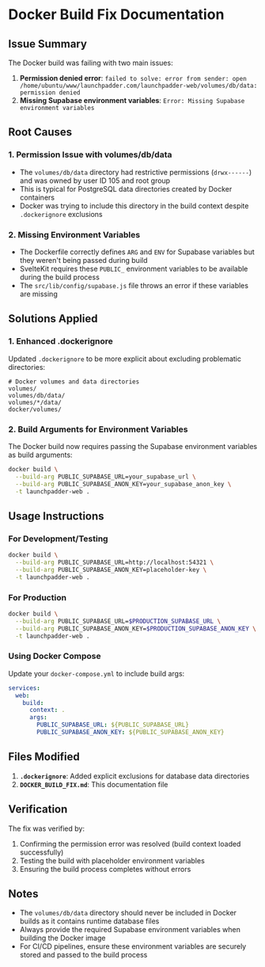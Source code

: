 # Docker Build Fix Documentation

## Issue Summary
The Docker build was failing with two main issues:

1. **Permission denied error**: `failed to solve: error from sender: open /home/ubuntu/www/launchpadder.com/launchpadder-web/volumes/db/data: permission denied`
2. **Missing Supabase environment variables**: `Error: Missing Supabase environment variables`

## Root Causes

### 1. Permission Issue with volumes/db/data
- The `volumes/db/data` directory had restrictive permissions (`drwx------`) and was owned by user ID 105 and root group
- This is typical for PostgreSQL data directories created by Docker containers
- Docker was trying to include this directory in the build context despite `.dockerignore` exclusions

### 2. Missing Environment Variables
- The Dockerfile correctly defines `ARG` and `ENV` for Supabase variables but they weren't being passed during build
- SvelteKit requires these `PUBLIC_` environment variables to be available during the build process
- The `src/lib/config/supabase.js` file throws an error if these variables are missing

## Solutions Applied

### 1. Enhanced .dockerignore
Updated `.dockerignore` to be more explicit about excluding problematic directories:

```
# Docker volumes and data directories
volumes/
volumes/db/data/
volumes/*/data/
docker/volumes/
```

### 2. Build Arguments for Environment Variables
The Docker build now requires passing the Supabase environment variables as build arguments:

```bash
docker build \
  --build-arg PUBLIC_SUPABASE_URL=your_supabase_url \
  --build-arg PUBLIC_SUPABASE_ANON_KEY=your_supabase_anon_key \
  -t launchpadder-web .
```

## Usage Instructions

### For Development/Testing
```bash
docker build \
  --build-arg PUBLIC_SUPABASE_URL=http://localhost:54321 \
  --build-arg PUBLIC_SUPABASE_ANON_KEY=placeholder-key \
  -t launchpadder-web .
```

### For Production
```bash
docker build \
  --build-arg PUBLIC_SUPABASE_URL=$PRODUCTION_SUPABASE_URL \
  --build-arg PUBLIC_SUPABASE_ANON_KEY=$PRODUCTION_SUPABASE_ANON_KEY \
  -t launchpadder-web .
```

### Using Docker Compose
Update your `docker-compose.yml` to include build args:

```yaml
services:
  web:
    build:
      context: .
      args:
        PUBLIC_SUPABASE_URL: ${PUBLIC_SUPABASE_URL}
        PUBLIC_SUPABASE_ANON_KEY: ${PUBLIC_SUPABASE_ANON_KEY}
```

## Files Modified

1. **`.dockerignore`**: Added explicit exclusions for database data directories
2. **`DOCKER_BUILD_FIX.md`**: This documentation file

## Verification

The fix was verified by:
1. Confirming the permission error was resolved (build context loaded successfully)
2. Testing the build with placeholder environment variables
3. Ensuring the build process completes without errors

## Notes

- The `volumes/db/data` directory should never be included in Docker builds as it contains runtime database files
- Always provide the required Supabase environment variables when building the Docker image
- For CI/CD pipelines, ensure these environment variables are securely stored and passed to the build process